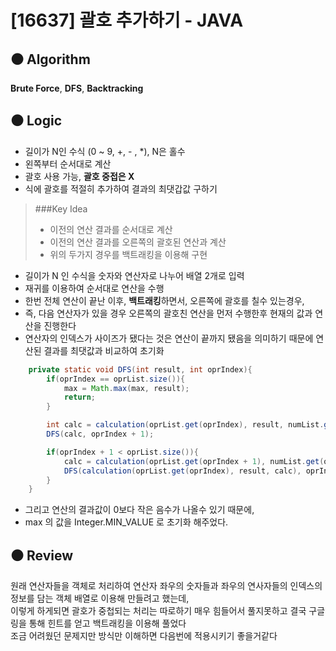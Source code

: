 # [16637] 괄호 추가하기 - JAVA

## :black_circle: Algorithm
**Brute Force**, **DFS**, **Backtracking**

## :black_circle: Logic

- 길이가 N인 수식 (0 ~ 9, +, - , *), N은 홀수
- 왼쪽부터 순서대로 계산
- 괄호 사용 가능, **괄호 중접은 X**
- 식에 괄호를 적절히 추가하여 결과의 최댓갑값 구하기


> ###Key Idea
> - 이전의 연산 결과를 순서대로 계산
> - 이전의 연산 결과를 오른쪽의 괄호된 연산과 계산
> - 위의 두가지 경우를 백트래킹을 이용해 구현

- 길이가 N 인 수식을 숫자와 연산자로 나누어 배열 2개로 입력
- 재귀를 이용하여 순서대로 연산을 수행
- 한번 전체 연산이 끝난 이후, **백트래킹**하면서, 오른쪽에 괄호를 칠수 있는경우,
- 즉, 다음 연산자가 있을 경우 오른쪽의 괄호친 연산을 먼저 수행한후 현재의 값과 연산을 진행한다
- 연산자의 인덱스가 사이즈가 됐다는 것은 연산이 끝까지 됐음을 의미하기 때문에 연산된 결과를 최댓값과 비교하여 초기화

```Java
    private static void DFS(int result, int oprIndex){
        if(oprIndex == oprList.size()){
            max = Math.max(max, result);
            return;
        }

        int calc = calculation(oprList.get(oprIndex), result, numList.get(oprIndex + 1));
        DFS(calc, oprIndex + 1);

        if(oprIndex + 1 < oprList.size()){
            calc = calculation(oprList.get(oprIndex + 1), numList.get(oprIndex + 1), numList.get(oprIndex + 2));
            DFS(calculation(oprList.get(oprIndex), result, calc), oprIndex + 2);
        }
    }
```
- 그리고 연산의 결과값이 0보다 작은 음수가 나올수 있기 때문에,  
- max 의 값을 Integer.MIN_VALUE 로 초기화 해주었다.

## :black_circle: Review
원래 연산자들을 객체로 처리하여 연산자 좌우의 숫자들과 좌우의 연사자들의 인덱스의 정보를 담는 객체 배열로 이용해 만들려고 했는데,  
이렇게 하게되면 괄호가 중첩되는 처리는 따로하기 매우 힘들어서 풀지못하고
결국 구글링을 통해 힌트를 얻고 백트래킹을 이용해 풀었다  
조금 어려웠던 문제지만 방식만 이해하면 다음번에 적용시키기 좋을거같다